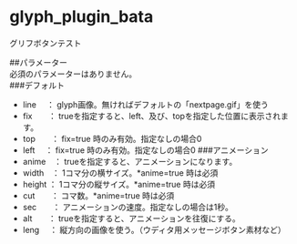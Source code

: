 # glyph_plugin_bata
グリフボタンテスト  
  
##パラメーター  
必須のパラメーターはありません。  
###デフォルト
* line　 ： glyph画像。無ければデフォルトの「nextpage.gif」を使う
* fix　　： trueを指定すると、left、及び、topを指定した位置に表示されます。
* top　　： fix=true 時のみ有効。指定なしの場合0
* left　 ： fix=true 時のみ有効。指定なしの場合0
###アニメーション
* anime　： trueを指定すると、アニメーションになります。
* width　： 1コマ分の横サイズ。*anime=true 時は必須
* height ： 1コマ分の縦サイズ。*anime=true 時は必須
* cut　　： コマ数。*anime=true 時は必須
* sec　　： アニメーションの速度。指定なしの場合は1秒。
* alt　　： trueを指定すると、アニメーションを往復にする。
* leng　 ： 縦方向の画像を使う。（ウディタ用メッセージボタン素材など）
